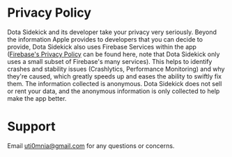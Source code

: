 # Privacy Policy

Dota Sidekick and its developer take your privacy very seriously. Beyond the information Apple provides to developers that
you can decide to provide, Dota Sidekick also uses Firebase Services within the app 
([Firebase's Privacy Policy](https://firebase.google.com/support/privacy) can be found
here, note that Dota Sidekick only uses a small subset of Firebase's many services). This helps to identify crashes and 
stability issues (Crashlytics, Performance Monitoring) and why they're caused, which greatly speeds up and eases the 
ability to swiftly fix them. The information  collected is anonymous. Dota Sidekick does not sell or rent your data, 
and the anonymous information is only collected to help make 
the app better.

# Support

Email uti0mnia@gmail.com for any questions or concerns.
